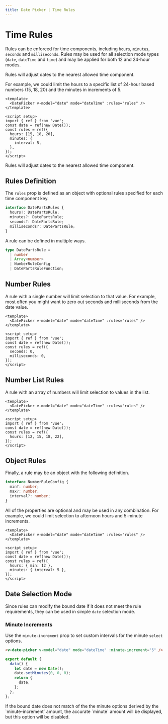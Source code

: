 ```yaml
---
title: Date Picker | Time Rules
---
```


# Time Rules

Rules can be enforced for time components, including `hours`, `minutes`, `seconds` and `milliseconds`. Rules may be used for all selection mode types (`date`, `dateTime` and `time`) and may be applied for both 12 and 24-hour modes.

<BaseAlert warning>
Rules will adjust dates to the nearest allowed time component.
</BaseAlert>

For example, we could limit the hours to a specific list of 24-hour based numbers (15, 18, 20) and the minutes in increments of 5.

<DateRulesIntro />

```vue
<template>
  <DatePicker v-model="date" mode="dateTime" :rules="rules" />
</template>

<script setup>
import { ref } from 'vue';
const date = ref(new Date());
const rules = ref({
  hours: [15, 18, 20],
  minutes: {
    interval: 5,
  },
});
</script>
```

<BaseAlert warning>
Rules will adjust dates to the nearest allowed time component.
</BaseAlert>

## Rules Definition

The `rules` prop is defined as an object with optional rules specified for each time component key.

```ts
interface DatePartsRules {
  hours?: DatePartsRule;
  minutes?: DatePartsRule;
  seconds?: DatePartsRule;
  milliseconds?: DatePartsRule;
}
```

A rule can be defined in multiple ways.

```ts
type DatePartsRule =
  | number
  | Array<number>
  | NumberRuleConfig
  | DatePartsRuleFunction;
```

## Number Rules

A rule with a single number will limit selection to that value. For example, most often you might want to zero out seconds and milliseconds from the date value.

<DateRulesNumber />

```vue
<template>
  <DatePicker v-model="date" mode="dateTime" :rules="rules" />
</template>

<script setup>
import { ref } from 'vue';
const date = ref(new Date());
const rules = ref({
  seconds: 0,
  milliseconds: 0,
});
</script>
```

## Number List Rules

A rule with an array of numbers will limit selection to values in the list.

<DateRulesArray />

```vue
<template>
  <DatePicker v-model="date" mode="dateTime" :rules="rules" />
</template>

<script setup>
import { ref } from 'vue';
const date = ref(new Date());
const rules = ref({
  hours: [12, 15, 18, 22],
});
</script>
```

## Object Rules

Finally, a rule may be an object with the following definition.

```ts
interface NumberRuleConfig {
  min?: number;
  max?: number;
  interval?: number;
}
```

All of the properties are optional and may be used in any combination. For example, we could limit selection to afternoon hours and 5-minute increments.

<DateRulesObject />

```vue
<template>
  <DatePicker v-model="date" mode="dateTime" :rules="rules" />
</template>

<script setup>
import { ref } from 'vue';
const date = ref(new Date());
const rules = ref({
  hours: { min: 12 },
  minutes: { interval: 5 },
});
</script>
```

## Date Selection Mode

Since rules can modify the bound date if it does not meet the rule requirements, they can be used in simple `date` selection mode.

<DateRulesDateMode />

### Minute Increments

Use the `minute-increment` prop to set custom intervals for the minute `select` options.

<!-- <guide-datepicker-minute-increment /> -->

```html
<v-date-picker v-model="date" mode="dateTime" :minute-increment="5" />
```

```js
export default {
  data() {
    let date = new Date();
    date.setMinutes(0, 0, 0);
    return {
      date,
    };
  },
};
```

<BaseAlert warning>
If the bound date does not match of the the minute options derived by the `minute-increment` amount, the accurate `minute` amount will be displayed, but this option will be disabled.
</BaseAlert>